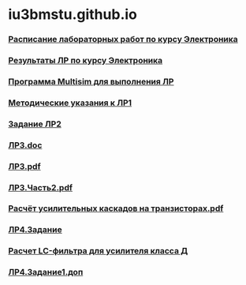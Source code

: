 # iu3bmstu.github.io

### [Расписание лабораторных работ по курсу Электроника](https://github.com/iu3bmstu/iu3bmstu.github.io/raw/master/%D0%A0%D0%B0%D1%81%D0%BF%D0%B8%D1%81%D0%B0%D0%BD%D0%B8%D0%B5%20%D0%9B%D0%A0%20%D0%AD%D0%BB%D0%B5%D0%BA%D1%82%D1%80%D0%BE%D0%BD%D0%B8%D0%BA%D0%B0%20%D0%B2%D0%B5%D1%81%D0%BD%D0%B0%202019.pdf)
### [Результаты ЛР по курсу Электроника](https://github.com/iu3bmstu/iu3bmstu.github.io/raw/master/%D0%9B%D0%A0-%D0%AD%D0%BB%D0%B5%D0%BA%D1%82%D1%80%D0%BE%D0%BD%D0%B8%D0%BA%D0%B0-2019.pdf)
### [Программа Multisim для выполнения ЛР](https://yadi.sk/d/2xjiu_z9QWzZvg)
### [Методические указания к ЛР1](https://github.com/iu3bmstu/iu3bmstu.github.io/raw/master/em_metod_lab_01.pdf)
### [Задание ЛР2](https://github.com/iu3bmstu/iu3bmstu.github.io/raw/master/%D0%9B%D0%A02.%D0%97%D0%B0%D0%B4%D0%B0%D0%BD%D0%B8%D0%B5.pdf)
### [ЛР3.doc](https://github.com/iu3bmstu/iu3bmstu.github.io/raw/master/%D0%9B%D0%A03.doc)
### [ЛР3.pdf](https://github.com/iu3bmstu/iu3bmstu.github.io/raw/master/%D0%9B%D0%A03.pdf)
### [ЛР3.Часть2.pdf](https://github.com/iu3bmstu/iu3bmstu.github.io/raw/master/%D0%9B%D0%A03.%D0%A7%D0%B0%D1%81%D1%82%D1%8C2.pdf)
### [Расчёт усилительных каскадов на транзисторах.pdf](https://github.com/iu3bmstu/iu3bmstu.github.io/raw/master/%D0%A0%D0%B0%D1%81%D1%87%D1%91%D1%82%20%D1%83%D1%81%D0%B8%D0%BB%D0%B8%D1%82%D0%B5%D0%BB%D1%8C%D0%BD%D1%8B%D1%85%20%D0%BA%D0%B0%D1%81%D0%BA%D0%B0%D0%B4%D0%BE%D0%B2%20%D0%BD%D0%B0%20%D1%82%D1%80%D0%B0%D0%BD%D0%B7%D0%B8%D1%81%D1%82%D0%BE%D1%80%D0%B0%D1%85.pdf)
### [ЛР4.Задание](https://github.com/iu3bmstu/iu3bmstu.github.io/raw/master/%D0%9B%D0%A04.%D0%97%D0%B0%D0%B4%D0%B0%D0%BD%D0%B8%D0%B5.pdf)
### [Расчет LC-фильтра для усилителя класса Д](https://github.com/iu3bmstu/iu3bmstu.github.io/raw/master/Texas%20Instruments%20LC%20filters.pdf)
### [ЛР4.Задание1.доп](https://github.com/iu3bmstu/iu3bmstu.github.io/raw/master/%D0%9B%D0%A04.%D0%97%D0%B0%D0%B4%D0%B0%D0%BD%D0%B8%D0%B51.%D0%B4%D0%BE%D0%BF.pdf)